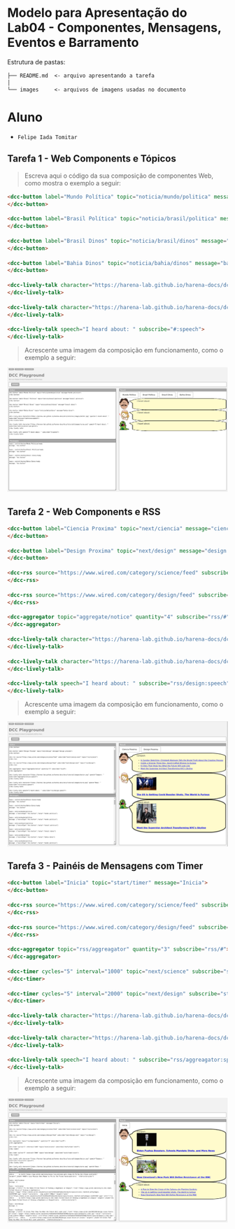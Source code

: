 # Modelo para Apresentação do Lab04 - Componentes, Mensagens, Eventos e Barramento

Estrutura de pastas:

~~~
├── README.md  <- arquivo apresentando a tarefa
│
└── images     <- arquivos de imagens usadas no documento
~~~

# Aluno
* `Felipe Iada Tomitar`

## Tarefa 1 - Web Components e Tópicos

> Escreva aqui o código da sua composição de componentes Web, como mostra o exemplo a seguir:

~~~html
<dcc-button label="Mundo Política" topic="noticia/mundo/politica" message="mundo politica">
</dcc-button>

<dcc-button label="Brasil Política" topic="noticia/brasil/politica" message="brasil politica">
</dcc-button>

<dcc-button label="Brasil Dinos" topic="noticia/brasil/dinos" message="brasil dinos">
</dcc-button>

<dcc-button label="Bahia Dinos" topic="noticia/bahia/dinos" message="bahia dinos">
</dcc-button>

<dcc-lively-talk character="https://harena-lab.github.io/harena-docs/dccs/tutorial/images/doctor.png" speech="I heard about: " subscribe="noticia/+/politica:speech">
</dcc-lively-talk>

<dcc-lively-talk character="https://harena-lab.github.io/harena-docs/dccs/tutorial/images/nurse.png" speech="I heard about: " subscribe="noticia/brasil/#:speech">
</dcc-lively-talk>

<dcc-lively-talk speech="I heard about: " subscribe="#:speech">
</dcc-lively-talk>
~~~

> Acrescente uma imagem da composição em funcionamento, como o exemplo a seguir:

![Composition Screenshot](images/1.png)

## Tarefa 2 - Web Components e RSS

~~~html
<dcc-button label="Ciencia Proxima" topic="next/ciencia" message="ciencia proxima">
</dcc-button>

<dcc-button label="Design Proxima" topic="next/design" message="design proxima">
</dcc-button>

<dcc-rss source="https://www.wired.com/category/science/feed" subscribe="next/ciencia:next" topic="rss/science">
</dcc-rss>

<dcc-rss source="https://www.wired.com/category/design/feed" subscribe="next/design:next" topic="rss/design">
</dcc-rss>

<dcc-aggregator topic="aggregate/notice" quantity="4" subscribe="rss/#">
</dcc-aggregator>

<dcc-lively-talk character="https://harena-lab.github.io/harena-docs/dccs/tutorial/images/doctor.png" speech="Compact: " subscribe="aggregate/notice:speech">
</dcc-lively-talk>

<dcc-lively-talk character="https://harena-lab.github.io/harena-docs/dccs/tutorial/images/nurse.png" speech="News: " subscribe="rss/science:speech">
</dcc-lively-talk>

<dcc-lively-talk speech="I heard about: " subscribe="rss/design:speech">
</dcc-lively-talk>
~~~

> Acrescente uma imagem da composição em funcionamento, como o exemplo a seguir:

![Composition Screenshot](images/2.png)

## Tarefa 3 - Painéis de Mensagens com Timer

~~~html
<dcc-button label="Inicia" topic="start/timer" message="Inicia">
</dcc-button>

<dcc-rss source="https://www.wired.com/category/science/feed" subscribe="next/science:next" topic="rss/science">
</dcc-rss>

<dcc-rss source="https://www.wired.com/category/design/feed" subscribe="next/design:next" topic="rss/design">
</dcc-rss>

<dcc-aggregator topic="rss/aggreagator" quantity="3" subscribe="rss/#">
</dcc-aggregator>

<dcc-timer cycles="5" interval="1000" topic="next/science" subscribe="start/timer:start">
</dcc-timer>

<dcc-timer cycles="5" interval="2000" topic="next/design" subscribe="start/timer:start">
</dcc-timer>

<dcc-lively-talk character="https://harena-lab.github.io/harena-docs/dccs/tutorial/images/doctor.png" speech="Compact: " subscribe="rss/science:speech">
</dcc-lively-talk>

<dcc-lively-talk character="https://harena-lab.github.io/harena-docs/dccs/tutorial/images/nurse.png" speech="News: " subscribe="rss/design:speech">
</dcc-lively-talk>

<dcc-lively-talk speech="I heard about: " subscribe="rss/aggreagator:speech">
</dcc-lively-talk>
~~~

> Acrescente uma imagem da composição em funcionamento, como o exemplo a seguir:

![Composition Screenshot](images/3.png)



